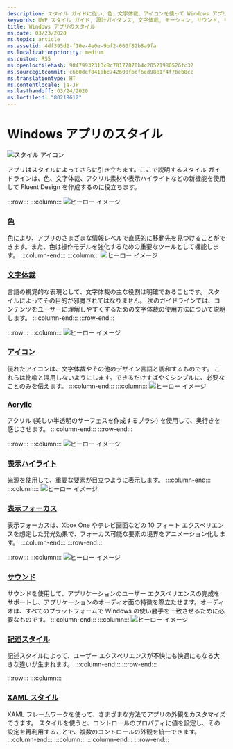 ```yaml
---
description: スタイル ガイドに従い、色、文字体裁、アイコンを使って Windows アプリの特徴を定義する方法について説明します。
keywords: UWP スタイル ガイド, 設計ガイダンス, 文字体裁, モーション, サウンド, モーション, アプリ開発, Windows スタイル ガイド
title: Windows アプリのスタイル
ms.date: 03/23/2020
ms.topic: article
ms.assetid: 4df395d2-f10e-4e0e-9bf2-660f82b8a9fa
ms.localizationpriority: medium
ms.custom: RS5
ms.openlocfilehash: 98479932313c8c78177870b4c20521980526fc32
ms.sourcegitcommit: c660def841abc742600fbcf6ed98e1f4f7beb8cc
ms.translationtype: HT
ms.contentlocale: ja-JP
ms.lasthandoff: 03/24/2020
ms.locfileid: "80218612"
---
```

# <a name="style-for-windows-apps"></a>Windows アプリのスタイル

![スタイル アイコン](../images/style-2x.png)

アプリはスタイルによってさらに引き立ちます。ここで説明するスタイル ガイドラインは、色、文字体裁、アクリル素材や表示ハイライトなどの新機能を使用して Fluent Design を作成するのに役立ちます。

:::row:::
    :::column:::
![ヒーロー イメージ](images/header-color.svg)
### <a name="color"></a>[色](color.md)
色により、アプリのさまざまな情報レベルで直感的に移動先を見つけることができます。また、色は操作モデルを強化するための重要なツールとして機能します。
    :::column-end:::
    :::column:::
![ヒーロー イメージ](images/header-typography.svg)
### <a name="typography"></a>[文字体裁](typography.md)
言語の視覚的な表現として、文字体裁の主な役割は明確であることです。 スタイルによってその目的が邪魔されてはなりません。 次のガイドラインでは、コンテンツをユーザーに理解しやすくするための文字体裁の使用方法について説明します。 
    :::column-end:::
:::row-end:::

:::row:::
    :::column:::
![ヒーロー イメージ](images/header-icons.svg)
### <a name="icons"></a>[アイコン](icons.md)
優れたアイコンは、文字体裁やその他のデザイン言語と調和するものです。 これらは比喩と混用しないようにします。できるだけすばやくシンプルに、必要なことのみを伝えます。
    :::column-end:::
    :::column:::
![ヒーロー イメージ](images/header-acrylic.svg)
### <a name="acrylic"></a>[Acrylic](acrylic.md)
アクリル (美しい半透明のサーフェスを作成するブラシ) を使用して、奥行きを感じさせます。
    :::column-end:::
:::row-end:::

:::row:::
    :::column:::
![ヒーロー イメージ](images/header-reveal-highlight.svg)
### <a name="reveal-highlight"></a>[表示ハイライト](reveal.md)
光源を使用して、重要な要素が目立つように表示します。
    :::column-end:::
    :::column:::
![ヒーロー イメージ](images/header-reveal-focus.svg)
### <a name="reveal-focus"></a>[表示フォーカス](reveal-focus.md)
表示フォーカスは、Xbox One やテレビ画面などの 10 フィート エクスペリエンスを想定した発光効果で、フォーカス可能な要素の境界をアニメーション化します。
    :::column-end:::
:::row-end:::

:::row:::
    :::column:::
![ヒーロー イメージ](images/header-sound.svg)
### <a name="sound"></a>[サウンド](sound.md)
サウンドを使用して、アプリケーションのユーザー エクスペリエンスの完成をサポートし、アプリケーションのオーディオ面の特徴を際立たせます。オーディオは、すべてのプラットフォームで Windows の使い勝手を一致させるために必要なものです。
    :::column-end:::
    :::column:::
![ヒーロー イメージ](images/header-writing-style.gif)
### <a name="writing-style"></a>[記述スタイル](writing-style.md)
記述スタイルによって、ユーザー エクスペリエンスが不快にも快適にもなる大きな違いが生まれます。
    :::column-end:::
:::row-end:::

:::row:::
    :::column:::
### <a name="xaml-styles"></a>[XAML スタイル](../controls-and-patterns/xaml-styles.md)
XAML フレームワークを使って、さまざまな方法でアプリの外観をカスタマイズできます。 スタイルを使うと、コントロールのプロパティに値を設定し、その設定を再利用することで、複数のコントロールの外観を統一できます。
    :::column-end:::
    :::column:::
    :::column-end:::
:::row-end:::
